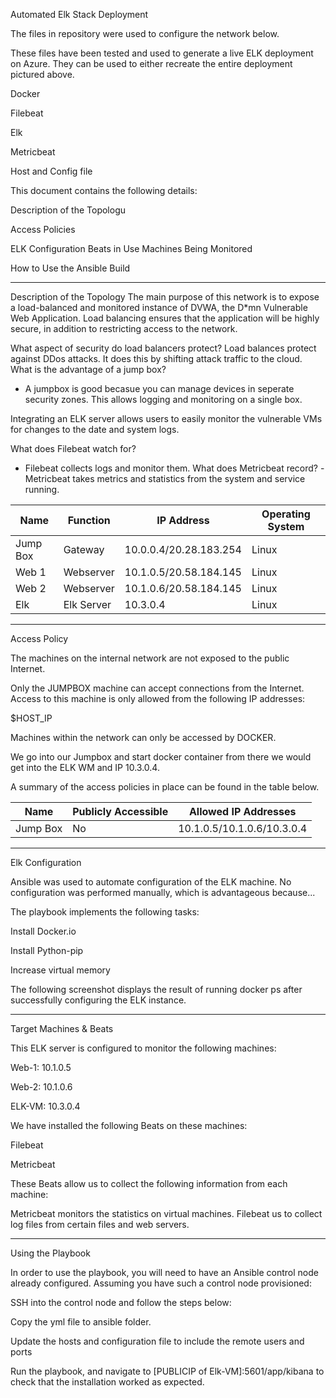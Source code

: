 Automated Elk Stack Deployment 


The files in repository were used to configure the network below. 

These files have been tested and used to generate a live ELK deployment on Azure. They can be used to either recreate the entire deployment pictured above.



Docker

Filebeat

Elk

Metricbeat

Host and Config file


This document contains the following details:

Description of the Topologu

Access Policies

ELK Configuration
Beats in Use
Machines Being Monitored

How to Use the Ansible Build

----------------------------------------------------------------------------------------------------------------------------------------------
Description of the Topology
The main purpose of this network is to expose a load-balanced and monitored instance of DVWA, the D*mn Vulnerable Web Application.
Load balancing ensures that the application will be highly secure, in addition to restricting access to the network.

What aspect of security do load balancers protect?
Load balances protect against DDos attacks. It does this by shifting attack traffic to the cloud. 
What is the advantage of a jump box?
- A jumpbox is good becasue you can manage devices in seperate security zones. This allows logging and monitoring on a single box. 

Integrating an ELK server allows users to easily monitor the vulnerable VMs for changes to the date and system logs.

 What does Filebeat watch for?
 - Filebeat collects logs and monitor them. 
What does Metricbeat record?
-Metricbeat takes metrics and statistics from the system and service running. 

| Name     | Function   | IP Address             | Operating System |
|----------|------------|------------------------|------------------|
| Jump Box | Gateway    | 10.0.0.4/20.28.183.254 | Linux            |
| Web 1    | Webserver  | 10.1.0.5/20.58.184.145 | Linux            |
| Web 2    | Webserver  | 10.1.0.6/20.58.184.145 | Linux            |
| Elk      | Elk Server | 10.3.0.4               | Linux            |

----------------------------------------------------------------------------------------------------------------------------------------------
Access Policy 

The machines on the internal network are not exposed to the public Internet.

Only the JUMPBOX machine can accept connections from the Internet. Access to this machine is only allowed from the following IP addresses: 

$HOST_IP

Machines within the network can only be accessed by DOCKER.

We go into our Jumpbox and start docker container from there we would get into the ELK WM and IP 10.3.0.4. 

A summary of the access policies in place can be found in the table below.

| Name     | Publicly Accessible | Allowed IP Addresses       |
|----------|---------------------|----------------------------|
| Jump Box | No                  | 10.1.0.5/10.1.0.6/10.3.0.4 |

------------------------------------------------------------------------------------------------
Elk Configuration

Ansible was used to automate configuration of the ELK machine. No configuration was performed manually, which is advantageous because...






The playbook implements the following tasks:

Install Docker.io

Install Python-pip

Increase virtual memory









The following screenshot displays the result of running docker ps after successfully configuring the ELK instance.


-----------------------------------------------------------------------------------------------

Target Machines & Beats


This ELK server is configured to monitor the following machines:


 Web-1: 10.1.0.5
 
 Web-2: 10.1.0.6
 
 ELK-VM: 10.3.0.4
 
 
 
We have installed the following Beats on these machines:

 Filebeat 
 
 Metricbeat 
 
 These Beats allow us to collect the following information from each machine:
 
  
  Metricbeat monitors the statistics on virtual machines. Filebeat us to collect log files from certain files and web servers. 
  
  ----------------------------------------------------------------------------------------------
  
  Using the Playbook
  
  In order to use the playbook, you will need to have an Ansible control node already configured. Assuming you have such a control node provisioned:
  
SSH into the control node and follow the steps below:

Copy the yml file to ansible folder.

Update the hosts and configuration file to include the remote users and ports

Run the playbook, and navigate to [PUBLICIP of Elk-VM]:5601/app/kibana to check that the installation worked as expected.
    
 
 
 
 

